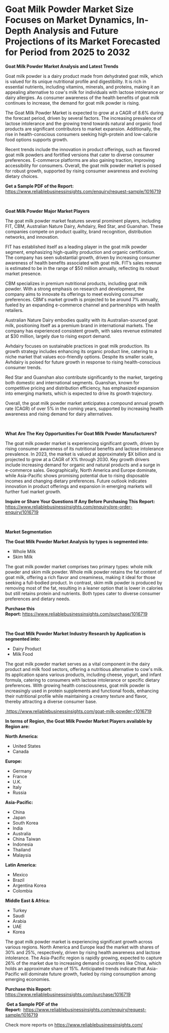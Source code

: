 <p><h1>Goat Milk Powder Market Size Focuses on Market Dynamics, In-Depth Analysis and Future Projections of its Market Forecasted for Period from 2025 to 2032</h1></p><p><strong>Goat Milk Powder Market Analysis and Latest Trends</strong></p>
<p><p>Goat milk powder is a dairy product made from dehydrated goat milk, which is valued for its unique nutritional profile and digestibility. It is rich in essential nutrients, including vitamins, minerals, and proteins, making it an appealing alternative to cow's milk for individuals with lactose intolerance or dairy allergies. As consumer awareness of the health benefits of goat milk continues to increase, the demand for goat milk powder is rising.</p><p>The Goat Milk Powder Market is expected to grow at a CAGR of 8.6% during the forecast period, driven by several factors. The increasing prevalence of lactose intolerance and the growing trend towards natural and organic food products are significant contributors to market expansion. Additionally, the rise in health-conscious consumers seeking high-protein and low-calorie food options supports growth. </p><p>Recent trends include the innovation in product offerings, such as flavored goat milk powders and fortified versions that cater to diverse consumer preferences. E-commerce platforms are also gaining traction, improving accessibility for consumers. Overall, the goat milk powder market is poised for robust growth, supported by rising consumer awareness and evolving dietary choices.</p></p>
<p><strong>Get a Sample PDF of the Report:&nbsp;</strong> <a href="https://www.reliablebusinessinsights.com/enquiry/request-sample/1016719?utm_campaign=2248&utm_medium=2&utm_source=Github&utm_content=ia&utm_term=07042025&utm_id=goat-milk-powder">https://www.reliablebusinessinsights.com/enquiry/request-sample/1016719</a></p>
<p>&nbsp;</p>
<p><strong>Goat Milk Powder Major Market Players</strong></p>
<p><p>The goat milk powder market features several prominent players, including FIT, CBM, Australian Nature Dairy, Avhdairy, Red Star, and Guanshan. These companies compete on product quality, brand recognition, distribution networks, and innovation.</p><p>FIT has established itself as a leading player in the goat milk powder segment, emphasizing high-quality production and organic certification. The company has seen substantial growth, driven by increasing consumer awareness of health benefits associated with goat milk. FIT’s sales revenue is estimated to be in the range of $50 million annually, reflecting its robust market presence.</p><p>CBM specializes in premium nutritional products, including goat milk powder. With a strong emphasis on research and development, the company aims to innovate its offerings to meet evolving consumer preferences. CBM's market growth is projected to be around 7% annually, fueled by an expanding e-commerce channel and partnerships with health retailers.</p><p>Australian Nature Dairy embodies quality with its Australian-sourced goat milk, positioning itself as a premium brand in international markets. The company has experienced consistent growth, with sales revenue estimated at $30 million, largely due to rising export demand.</p><p>Avhdairy focuses on sustainable practices in goat milk production. Its growth strategy includes enhancing its organic product line, catering to a niche market that values eco-friendly options. Despite its smaller scale, Avhdairy is poised for future growth in response to rising health-conscious consumer trends.</p><p>Red Star and Guanshan also contribute significantly to the market, targeting both domestic and international segments. Guanshan, known for competitive pricing and distribution efficiency, has emphasized expansion into emerging markets, which is expected to drive its growth trajectory.</p><p>Overall, the goat milk powder market anticipates a compound annual growth rate (CAGR) of over 5% in the coming years, supported by increasing health awareness and rising demand for dairy alternatives.</p></p>
<p>&nbsp;</p>
<p><strong>What Are The Key Opportunities For Goat Milk Powder Manufacturers?</strong></p>
<p><p>The goat milk powder market is experiencing significant growth, driven by rising consumer awareness of its nutritional benefits and lactose intolerance prevalence. In 2023, the market is valued at approximately $X billion and is projected to grow at a CAGR of X% through 2030. Key growth drivers include increasing demand for organic and natural products and a surge in e-commerce sales. Geographically, North America and Europe dominate, while Asia-Pacific shows promising potential due to rising disposable incomes and changing dietary preferences. Future outlook indicates innovation in product offerings and expansion in emerging markets will further fuel market growth.</p></p>
<p><strong>Inquire or Share Your Questions If Any Before Purchasing This Report:</strong> <a href="https://www.reliablebusinessinsights.com/enquiry/pre-order-enquiry/1016719?utm_campaign=2248&utm_medium=2&utm_source=Github&utm_content=ia&utm_term=07042025&utm_id=goat-milk-powder">https://www.reliablebusinessinsights.com/enquiry/pre-order-enquiry/1016719</a></p>
<p>&nbsp;</p>
<p><strong>Market Segmentation</strong></p>
<p><strong>The Goat Milk Powder Market Analysis by types is segmented into:</strong></p>
<p><ul><li>Whole Milk</li><li>Skim Milk</li></ul></p>
<p><p>The goat milk powder market comprises two primary types: whole milk powder and skim milk powder. Whole milk powder retains the fat content of goat milk, offering a rich flavor and creaminess, making it ideal for those seeking a full-bodied product. In contrast, skim milk powder is produced by removing most of the fat, resulting in a leaner option that is lower in calories but still retains protein and nutrients. Both types cater to diverse consumer preferences and dietary needs.</p></p>
<p><strong>Purchase this Report:&nbsp;</strong><a href="https://www.reliablebusinessinsights.com/purchase/1016719?utm_campaign=2248&utm_medium=2&utm_source=Github&utm_content=ia&utm_term=07042025&utm_id=goat-milk-powder">https://www.reliablebusinessinsights.com/purchase/1016719</a></p>
<p>&nbsp;</p>
<p><strong>The Goat Milk Powder Market Industry Research by Application is segmented into:</strong></p>
<p><ul><li>Dairy Product</li><li>Milk Food</li></ul></p>
<p><p>The goat milk powder market serves as a vital component in the dairy product and milk food sectors, offering a nutritious alternative to cow's milk. Its application spans various products, including cheese, yogurt, and infant formula, catering to consumers with lactose intolerance or specific dietary preferences. With growing health consciousness, goat milk powder is increasingly used in protein supplements and functional foods, enhancing their nutritional profile while maintaining a creamy texture and flavor, thereby attracting a diverse consumer base.</p></p>
<p><a href="https://www.reliablebusinessinsights.com/goat-milk-powder-r1016719?utm_campaign=2248&utm_medium=2&utm_source=Github&utm_content=ia&utm_term=07042025&utm_id=goat-milk-powder">&nbsp;https://www.reliablebusinessinsights.com/goat-milk-powder-r1016719</a></p>
<p><strong>In terms of Region, the Goat Milk Powder Market Players available by Region are:</strong></p>
<p>
    <p> <strong> North America: </strong>
        <ul>
            <li>United States</li>
            <li>Canada</li>
        </ul>
        </p> 
    <p> <strong> Europe: </strong>
        <ul>
            <li>Germany</li>
            <li>France</li>
            <li>U.K.</li>
            <li>Italy</li>
            <li>Russia</li>
        </ul>
        </p> 
    <p> <strong> Asia-Pacific: </strong>
        <ul>
            <li>China</li>
            <li>Japan</li>
            <li>South Korea</li>
            <li>India</li>
            <li>Australia</li>
            <li>China Taiwan</li>
            <li>Indonesia</li>
            <li>Thailand</li>
            <li>Malaysia</li>
        </ul>
        </p> 
    <p> <strong> Latin America: </strong>
        <ul>
            <li>Mexico</li>
            <li>Brazil</li>
            <li>Argentina Korea</li>
            <li>Colombia</li>
        </ul>
        </p> 
    <p> <strong> Middle East & Africa: </strong>
        <ul>
            <li>Turkey</li>
            <li>Saudi</li>
            <li>Arabia</li>
            <li>UAE</li>
            <li>Korea</li>
        </ul>
    </p>
    </p>
<p><p>The goat milk powder market is experiencing significant growth across various regions. North America and Europe lead the market with shares of 30% and 25%, respectively, driven by rising health awareness and lactose intolerance. The Asia-Pacific region is rapidly growing, expected to capture 26% of the market due to increasing demand in countries like China, which holds an approximate share of 15%. Anticipated trends indicate that Asia-Pacific will dominate future growth, fueled by rising consumption among emerging economies.</p></p>
<p><strong>Purchase this Report: </strong><a href="https://www.reliablebusinessinsights.com/purchase/1016719?utm_campaign=2248&utm_medium=2&utm_source=Github&utm_content=ia&utm_term=07042025&utm_id=goat-milk-powder">https://www.reliablebusinessinsights.com/purchase/1016719</a></p>
<p>&nbsp;<strong>Get a Sample PDF of the Report:&nbsp;&nbsp;</strong><a href="https://www.reliablebusinessinsights.com/enquiry/request-sample/1016719?utm_campaign=2248&utm_medium=2&utm_source=Github&utm_content=ia&utm_term=07042025&utm_id=goat-milk-powder">https://www.reliablebusinessinsights.com/enquiry/request-sample/1016719</a></p>
<p><strong></strong></p>
<p>Check more reports on <a href="https://www.reliablebusinessinsights.com/?utm_campaign=2248&utm_medium=2&utm_source=Github&utm_content=ia&utm_term=07042025&utm_id=goat-milk-powder">https://www.reliablebusinessinsights.com/</a></p>